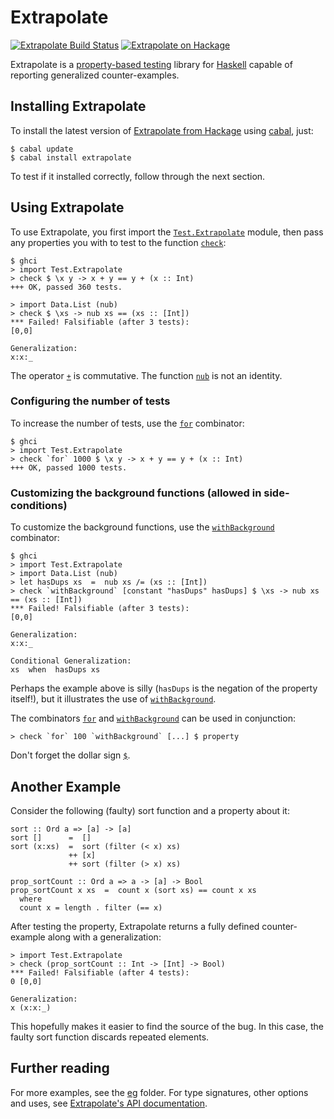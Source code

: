 Extrapolate
===========

[![Extrapolate Build Status][build-status]][build-log]
[![Extrapolate on Hackage][hackage-version]][extrapolate-on-hackage]

Extrapolate is a [property-based testing] library for [Haskell]
capable of reporting generalized counter-examples.


Installing Extrapolate
----------------------

To install the latest version of [Extrapolate from Hackage] using [cabal], just:

	$ cabal update
	$ cabal install extrapolate

To test if it installed correctly, follow through the next section.


Using Extrapolate
-----------------

To use Extrapolate, you first import the [`Test.Extrapolate`] module,
then pass any properties you with to test to the function [`check`]:

	$ ghci
	> import Test.Extrapolate
	> check $ \x y -> x + y == y + (x :: Int)
	+++ OK, passed 360 tests.

	> import Data.List (nub)
	> check $ \xs -> nub xs == (xs :: [Int])
	*** Failed! Falsifiable (after 3 tests):
	[0,0]

	Generalization:
	x:x:_

The operator [`+`] is commutative.  The function [`nub`] is not an identity.


### Configuring the number of tests

To increase the number of tests, use the [`for`] combinator:

	$ ghci
	> import Test.Extrapolate
	> check `for` 1000 $ \x y -> x + y == y + (x :: Int)
	+++ OK, passed 1000 tests.


### Customizing the background functions (allowed in side-conditions)

To customize the background functions, use the [`withBackground`] combinator:

	$ ghci
	> import Test.Extrapolate
	> import Data.List (nub)
	> let hasDups xs  =  nub xs /= (xs :: [Int])
	> check `withBackground` [constant "hasDups" hasDups] $ \xs -> nub xs == (xs :: [Int])
	*** Failed! Falsifiable (after 3 tests):
	[0,0]

	Generalization:
	x:x:_

	Conditional Generalization:
	xs  when  hasDups xs

Perhaps the example above is silly (`hasDups` is the negation of the property
itself!), but it illustrates the use of [`withBackground`].


The combinators [`for`] and [`withBackground`] can be used in conjunction:

	> check `for` 100 `withBackground` [...] $ property

Don't forget the dollar sign [`$`].


Another Example
---------------

Consider the following (faulty) sort function and a property about it:

    sort :: Ord a => [a] -> [a]
    sort []      =  []
    sort (x:xs)  =  sort (filter (< x) xs)
                 ++ [x]
                 ++ sort (filter (> x) xs)

    prop_sortCount :: Ord a => a -> [a] -> Bool
    prop_sortCount x xs  =  count x (sort xs) == count x xs
      where
      count x = length . filter (== x)

After testing the property, Extrapolate returns a fully defined counter-example
along with a generalization:

    > import Test.Extrapolate
    > check (prop_sortCount :: Int -> [Int] -> Bool)
    *** Failed! Falsifiable (after 4 tests):
    0 [0,0]

    Generalization:
    x (x:x:_)

This hopefully makes it easier to find the source of the bug.  In this case,
the faulty sort function discards repeated elements.


Further reading
---------------

For more examples, see the [eg](eg) folder.
For type signatures, other options and uses,
see [Extrapolate's API documentation].

[extrapolate-on-hackage]:          https://hackage.haskell.org/package/extrapolate
[Extrapolate from Hackage]:        https://hackage.haskell.org/package/extrapolate
[Extrapolate's API documentation]: https://hackage.haskell.org/package/extrapolate/docs/Test-Extrapolate.html
[`Test.Extrapolate`]:              https://hackage.haskell.org/package/extrapolate/docs/Test-Extrapolate.html
[`check`]:                         https://hackage.haskell.org/package/extrapolate/docs/Test-Extrapolate.html#v:check
[`for`]:                           https://hackage.haskell.org/package/extrapolate/docs/Test-Extrapolate.html#v:for
[`withBackground`]:                https://hackage.haskell.org/package/extrapolate/docs/Test-Extrapolate.html#v:withBackground
[`$`]:                             https://hackage.haskell.org/package/base-4.10.0.0/docs/Prelude.html#v:-36-
[`+`]:                             https://hackage.haskell.org/package/base/docs/Prelude.html#v:-43-
[`nub`]:                           https://hackage.haskell.org/package/base/docs/Data-List.html#v:nub
[Haskell]:                         https://www.haskell.org/
[cabal]:                           https://www.haskell.org/cabal/
[property-based testing]:          https://github.com/rudymatela/leancheck/blob/master/doc/tutorial.md

[build-status]:    https://travis-ci.org/rudymatela/extrapolate.svg?branch=master
[build-log]:       https://travis-ci.org/rudymatela/extrapolate
[hackage-version]: https://img.shields.io/hackage/v/extrapolate.svg
